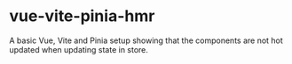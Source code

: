 # vue-vite-pinia-hmr

A basic Vue, Vite and Pinia setup showing that the components are not hot updated when updating state in store.